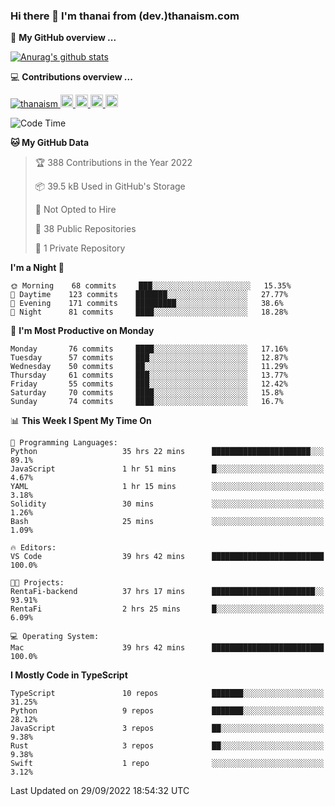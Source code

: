 ### Hi there 👋 I'm thanai from (dev.)thanaism.com

<!-- バッジ関連 -->
<!--
メイン：https://shields.io/category/social
GitHub view：https://github.com/antonkomarev/github-profile-views-counter
Qiita contributions：https://qiita.com/mikkame/items/f2c60d9caf8a8e38ec50
 -->

🍎 **My GitHub overview ...**

<!-- GitHubトロフィー -->
<!--
https://github.com/ryo-ma/github-profile-trophy
 -->

<!-- [![trophy](https://github-profile-trophy.vercel.app/?username=thanaism)](https://github.com/thanaism/thanaism) -->

<!-- GitHubステータス -->
<!--
https://github.com/anuraghazra/github-readme-stats
 -->

[![Anurag's github stats](https://github-readme-stats.vercel.app/api?username=thanaism&count_private=true&show_icons=true)](https://github.com/thanaism/thanaism)

<!-- [![ReadMe Card](https://github-readme-stats.vercel.app/api/pin/?username=thanaism&repo=thanaism)](https://github.com/thanaism/thanaism) -->

<!-- Skill icons -->
<!--
https://rahuldkjain.github.io/gh-profile-readme-generator/
 -->

💻 **Contributions overview ...**

<p align="left">

  <a href="https://github.com/thanaism/thanaism/">
    <img src="https://komarev.com/ghpvc/?username=thanaism" alt="thanaism" />
  </a>
  <a href="http://twitter.com/okinawa__noodle">
    <img height="20" src="https://img.shields.io/twitter/follow/okinawa__noodle?label=Twitter&logo=twitter&style=flat" />
  </a>
  <a href="https://github.com/thanaism">
    <img height="20" src="https://img.shields.io/github/followers/thanaism?label=follow&logo=github&style=flat" />
  </a>
  <!-- <a href="https://www.reddit.com/user/thanaism">
    <img height="20" src="https://img.shields.io/reddit/user-karma/combined/thanaism?label=Reddit&logo=reddit&style=flat" />
  </a>
  <a href="https://stackoverflow.com/users/5720201/thanaism">
    <img height="20" src="https://img.shields.io/stackexchange/stackoverflow/r/5720201?label=StackOverflow&logo=stack-overflow&style=flat" /> -->
  </a>
  <a href="http://qiita.com/thanai">
    <img height="20" src="https://qiita-badge.apiapi.app/s/thanai/posts.svg" />
  </a>
  <//qiita.com/thanai">
    <img height="20" src="https://qiita-badge.apiapi.app/s/thanai/contributions.svg" />
  </a>
</p>

<!--START_SECTION:waka-->
![Code Time](http://img.shields.io/badge/Code%20Time-1%2C017%20hrs%2025%20mins-blue)

**🐱 My GitHub Data** 

> 🏆 388 Contributions in the Year 2022
 > 
> 📦 39.5 kB Used in GitHub's Storage 
 > 
> 🚫 Not Opted to Hire
 > 
> 📜 38 Public Repositories 
 > 
> 🔑 1 Private Repository 
 > 
**I'm a Night 🦉** 

```text
🌞 Morning    68 commits     ███░░░░░░░░░░░░░░░░░░░░░░   15.35% 
🌆 Daytime    123 commits    ███████░░░░░░░░░░░░░░░░░░   27.77% 
🌃 Evening    171 commits    █████████░░░░░░░░░░░░░░░░   38.6% 
🌙 Night      81 commits     ████░░░░░░░░░░░░░░░░░░░░░   18.28%

```
📅 **I'm Most Productive on Monday** 

```text
Monday       76 commits     ████░░░░░░░░░░░░░░░░░░░░░   17.16% 
Tuesday      57 commits     ███░░░░░░░░░░░░░░░░░░░░░░   12.87% 
Wednesday    50 commits     ██░░░░░░░░░░░░░░░░░░░░░░░   11.29% 
Thursday     61 commits     ███░░░░░░░░░░░░░░░░░░░░░░   13.77% 
Friday       55 commits     ███░░░░░░░░░░░░░░░░░░░░░░   12.42% 
Saturday     70 commits     ████░░░░░░░░░░░░░░░░░░░░░   15.8% 
Sunday       74 commits     ████░░░░░░░░░░░░░░░░░░░░░   16.7%

```


📊 **This Week I Spent My Time On** 

```text
💬 Programming Languages: 
Python                   35 hrs 22 mins      ██████████████████████░░░   89.1% 
JavaScript               1 hr 51 mins        █░░░░░░░░░░░░░░░░░░░░░░░░   4.67% 
YAML                     1 hr 15 mins        ░░░░░░░░░░░░░░░░░░░░░░░░░   3.18% 
Solidity                 30 mins             ░░░░░░░░░░░░░░░░░░░░░░░░░   1.26% 
Bash                     25 mins             ░░░░░░░░░░░░░░░░░░░░░░░░░   1.09%

🔥 Editors: 
VS Code                  39 hrs 42 mins      █████████████████████████   100.0%

🐱‍💻 Projects: 
RentaFi-backend          37 hrs 17 mins      ███████████████████████░░   93.91% 
RentaFi                  2 hrs 25 mins       █░░░░░░░░░░░░░░░░░░░░░░░░   6.09%

💻 Operating System: 
Mac                      39 hrs 42 mins      █████████████████████████   100.0%

```

**I Mostly Code in TypeScript** 

```text
TypeScript               10 repos            ███████░░░░░░░░░░░░░░░░░░   31.25% 
Python                   9 repos             ███████░░░░░░░░░░░░░░░░░░   28.12% 
JavaScript               3 repos             ██░░░░░░░░░░░░░░░░░░░░░░░   9.38% 
Rust                     3 repos             ██░░░░░░░░░░░░░░░░░░░░░░░   9.38% 
Swift                    1 repo              ░░░░░░░░░░░░░░░░░░░░░░░░░   3.12%

```



 Last Updated on 29/09/2022 18:54:32 UTC
<!--END_SECTION:waka-->
